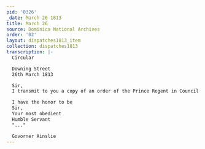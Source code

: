 ```yaml
---
pid: '0326'
_date: March 26 1813
title: March 26
source: Dominica National Archives
order: '02'
layout: dispatches1813_item
collection: dispatches1813
transcription: |-
  Circular

  Downing Street
  26th March 1813

  Sir,
  I transmit to you a copy of an order of the Prince Regent in Council dated 20th "..." containing a prayer for this Royal Highness and I am to desire that you cause the directions of the "..." order to be duly observed in the colony under your govornment.

  I have the honor to be
  Sir,
  Your most obedient
  Humble Servant
  "..."

  Govorner Ainslie
---
```


